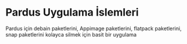 # Pardus Uygulama İslemleri

Pardus için debain paketlerini, Appimage paketlerini, flatpack paketlerini, snap paketlerini kolayca silmek için basit bir uygulama
